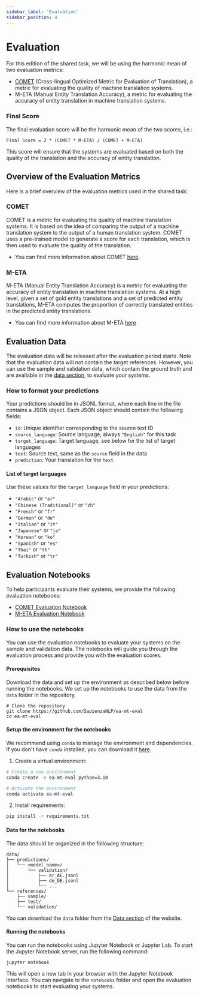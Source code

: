 ```yaml
---
sidebar_label: 'Evaluation'
sidebar_position: 4
---
```


# Evaluation

For this edition of the shared task, we will be using the harmonic mean of two evaluation metrics:
- [COMET](#comet) (Cross-lingual Optimized Metric for Evaluation of Translation), a metric for evaluating the quality of machine translation systems.
- M-ETA (Manual Entity Translation Accuracy), a metric for evaluating the accuracy of entity translation in machine translation systems.


### Final Score
The final evaluation score will be the harmonic mean of the two scores, i.e.:
```
Final Score = 2 * (COMET * M-ETA) / (COMET + M-ETA)
```
This score will ensure that the systems are evaluated based on both the quality of the translation and the accuracy of entity translation.

## Overview of the Evaluation Metrics
Here is a brief overview of the evaluation metrics used in the shared task:

### COMET
COMET is a metric for evaluating the quality of machine translation systems. It is based on the idea of comparing the output of a machine translation system to the output of a human translation system. COMET uses a pre-trained model to generate a score for each translation, which is then used to evaluate the quality of the translation.
- You can find more information about COMET [here](https://github.com/Unbabel/COMET).

### M-ETA
M-ETA (Manual Entity Translation Accuracy) is a metric for evaluating the accuracy of entity translation in machine translation systems. At a high level, given a set of gold entity translations and a set of predicted entity translations, M-ETA computes the proportion of correctly translated entities in the predicted entity translations.
- You can find more information about M-ETA [here](https://aclanthology.org/2024.emnlp-main.914/)


## Evaluation Data
The evaluation data will be released after the evaluation period starts. Note that the evaluation data will not contain the target references. However, you can use the sample and validation data, which contain the ground truth and are available in the [data section](/docs/task/data#downloads), to evaluate your systems.

### How to format your predictions
Your predictions should be in JSONL format, where each line in the file contains a JSON object. Each JSON object should contain the following fields:
- `id`: Unique identifier corresponding to the source text ID
- `source_language`: Source language, always `"English"` for this task
- `target_language`: Target language, see below for the list of target languages
- `text`: Source text, same as the `source` field in the data
- `prediction`: Your translation for the `text`

#### List of target languages
Use these values for the `target_language` field in your predictions:
- `"Arabic"` or `"ar"`
- `"Chinese (Traditional)"` or `"zh"`
- `"French"` or `"fr"`
- `"German"` or `"de"`
- `"Italian"` or `"it"`
- `"Japanese"` or `"ja"`
- `"Korean"` or `"ko"`
- `"Spanish"` or `"es"`
- `"Thai"` or `"th"`
- `"Turkish"` or `"tr"`

## Evaluation Notebooks
To help participants evaluate their systems, we provide the following evaluation notebooks:
- [COMET Evaluation Notebook](https://github.com/SapienzaNLP/ea-mt-eval/blob/main/notebooks/comet_eval.ipynb)
- [M-ETA Evaluation Notebook](https://github.com/SapienzaNLP/ea-mt-eval/blob/main/notebooks/entity_eval.ipynb)

### How to use the notebooks
You can use the evaluation notebooks to evaluate your systems on the sample and validation data. The notebooks will guide you through the evaluation process and provide you with the evaluation scores.

#### Prerequisites
Download the data and set up the environment as described below before running the notebooks. We set up the notebooks to use the data from the `data` folder in the repository.

```
# Clone the repository
git clone https://github.com/SapienzaNLP/ea-mt-eval
cd ea-mt-eval
```

#### Setup the environment for the notebooks
We recommend using `conda` to manage the environment and dependencies. If you don't have `conda` installed, you can download it [here](https://docs.conda.io/en/latest/miniconda.html).

1. Create a virtual environment:
```bash
# Create a new environment
conda create -n ea-mt-eval python=3.10

# Activate the environment
conda activate ea-mt-eval
```

2. Install requirements:
```bash
pip install -r requirements.txt
```

#### Data for the notebooks

The data should be organized in the following structure:
```plaintext
data/
├── predictions/
│   └── <model_name>/
│       └── validation/
│           ├── ar_AE.jsonl
│           ├── de_DE.jsonl
│           └── ...
└── references/
    ├── sample/
    ├── test/
    └── validation/
```

You can download the `data` folder from the [Data section](/docs/task/data#downloads) of the website.


#### Running the notebooks
You can run the notebooks using Jupyter Notebook or Jupyter Lab. To start the Jupyter Notebook server, run the following command:
```
jupyter notebook
```

This will open a new tab in your browser with the Jupyter Notebook interface. You can navigate to the `notebooks` folder and open the evaluation notebooks to start evaluating your systems.